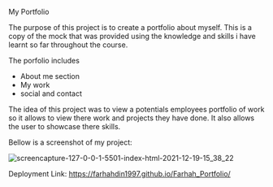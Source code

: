 My Portfolio

The purpose of this project is to create a portfolio about myself. This is a copy of the mock that was provided using the knowledge and skills i have learnt so far throughout the course.

The porfolio includes

- About me section
- My work 
- social and contact 

The idea of this project was to view a potentials employees portfolio of work so it allows to view there work and projects they have done. It also allows the user to showcase there skills.

Bellow is a screenshot of my project:

![screencapture-127-0-0-1-5501-index-html-2021-12-19-15_38_22](https://user-images.githubusercontent.com/81389441/146681065-5243a028-9f38-4c34-a809-321e6b3baa7c.png)


Deployment Link:
https://farhahdin1997.github.io/Farhah_Portfolio/

